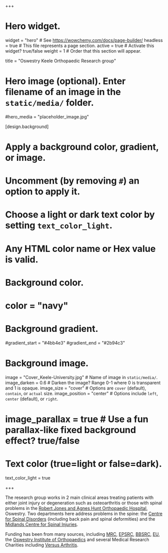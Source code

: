 +++
# Hero widget.
widget = "hero"  # See https://wowchemy.com/docs/page-builder/
headless = true  # This file represents a page section.
active = true # Activate this widget? true/false
weight = 1  # Order that this section will appear.

title = "Oswestry Keele Orthopaedic Research group"

# Hero image (optional). Enter filename of an image in the `static/media/` folder.
#hero_media = "placeholder_image.jpg"

[design.background]
  # Apply a background color, gradient, or image.
  #   Uncomment (by removing `#`) an option to apply it.
  #   Choose a light or dark text color by setting `text_color_light`.
  #   Any HTML color name or Hex value is valid.

  # Background color.
  # color = "navy"

  # Background gradient.
  #gradient_start = "#4bb4e3"
  #gradient_end = "#2b94c3"

  # Background image.
  image = "Cover_Keele-University.jpg"  # Name of image in `static/media/`.
  image_darken = 0.6  # Darken the image? Range 0-1 where 0 is transparent and 1 is opaque.
  image_size = "cover"  #  Options are `cover` (default), `contain`, or `actual` size.
  image_position = "center"  # Options include `left`, `center` (default), or `right`.
  # image_parallax = true  # Use a fun parallax-like fixed background effect? true/false

  # Text color (true=light or false=dark).
  text_color_light = true

+++

The research group works in 2 main clinical areas treating patients with either joint injury or degeneration such as osteoarthritis or those with spinal problems in the [Robert Jones and Agnes Hunt Orthopaedic Hospital](https://www.rjah.nhs.uk/), Oswestry.
Two departments here address problems in the spine: the [Centre for Spinal Disorders](https://www.rjah.nhs.uk/Our-Services/Spinal-Disorders-Unit.aspx) (including back pain and spinal deformities) and the [Midlands Centre for Spinal Injuries](https://www.rjah.nhs.uk/Our-Services/Spinal-Injuries-Unit.aspx).

Funding has been from many sources, including [MRC](https://mrc.ukri.org/), [EPSRC](https://epsrc.ukri.org/funding/), [BBSRC](https://bbsrc.ukri.org/), [EU](https://ec.europa.eu/info/research-and-innovation/funding/funding-opportunities_en), the [Oswestry Institute of Orthopaedics](https://www.orthopaedic-institute.org/) and several Medical Research Charities including [Versus Arthritis](https://www.versusarthritis.org/).
